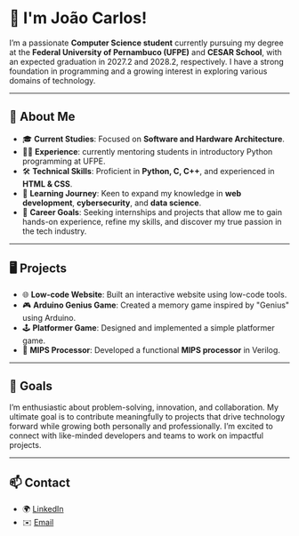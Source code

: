 # 👋 I'm João Carlos!

I’m a passionate **Computer Science student** currently pursuing my degree at the **Federal University of Pernambuco (UFPE)** and **CESAR School**, with an expected graduation in 2027.2 and 2028.2, respectively. I have a strong foundation in programming and a growing interest in exploring various domains of technology.

---

## 🌟 About Me

- 🎓 **Current Studies**: Focused on **Software and Hardware Architecture**.
- 🧑‍🏫 **Experience**: currently mentoring students in introductory Python programming at UFPE.
- 🛠️ **Technical Skills**: Proficient in **Python, C, C++**, and experienced in **HTML & CSS**.
- 🌱 **Learning Journey**: Keen to expand my knowledge in **web development**, **cybersecurity**, and **data science**.
- 🎯 **Career Goals**: Seeking internships and projects that allow me to gain hands-on experience, refine my skills, and discover my true passion in the tech industry.

---

## 🖥️ Projects

- 🌐 **Low-code Website**: Built an interactive website using low-code tools.
- 🎮 **Arduino Genius Game**: Created a memory game inspired by "Genius" using Arduino.
- 🕹️ **Platformer Game**: Designed and implemented a simple platformer game.
- 💾 **MIPS Processor**: Developed a functional **MIPS processor** in Verilog.

---

## 🚀 Goals

I’m enthusiastic about problem-solving, innovation, and collaboration. My ultimate goal is to contribute meaningfully to projects that drive technology forward while growing both personally and professionally. I’m excited to connect with like-minded developers and teams to work on impactful projects.

---

## 📫 Contact

- 🌍 [LinkedIn](https://www.linkedin.com/joaobrennand)
- ✉️ [Email](mailto:joaocarlosmendes18@gmail.com)

